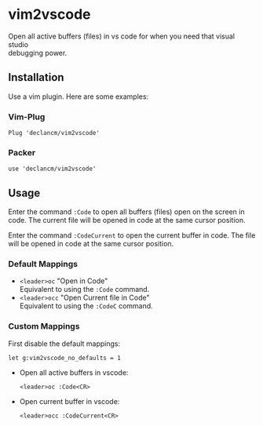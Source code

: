 # vim2vscode

Open all active buffers (files) in vs code for when you need that visual studio\
debugging power.

## Installation

Use a vim plugin. Here are some examples:

### Vim-Plug

```vim
Plug 'declancm/vim2vscode'
```

### Packer

```vim
use 'declancm/vim2vscode'
```

## Usage

Enter the command `:Code` to open all buffers (files) open on the screen in\
code. The current file will be opened in code at the same cursor position.

Enter the command `:CodeCurrent` to open the current buffer in code. The file\
will be opened in code at the same cursor position.

### Default Mappings

- `<leader>oc` "Open in Code"\
  Equivalent to using the `:Code` command.
- `<leader>occ` "Open Current file in Code"\
  Equivalent to using the `:CodeC` command.

### Custom Mappings

First disable the default mappings:

```vim
let g:vim2vscode_no_defaults = 1
```

- Open all active buffers in vscode:

  ```vim
  <leader>oc :Code<CR>
  ```

- Open current buffer in vscode:

  ```vim
  <leader>occ :CodeCurrent<CR>
  ```

